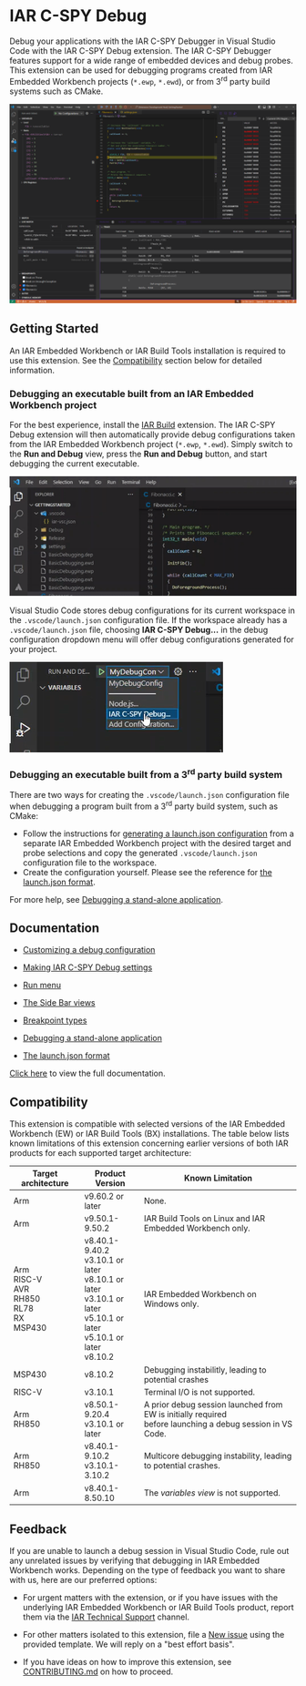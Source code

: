 # IAR C-SPY Debug

Debug your applications with the IAR C-SPY Debugger in Visual Studio Code with the IAR C-SPY Debug extension. The IAR C-SPY Debugger features support for a wide range of embedded devices and debug probes. This extension can be used for debugging programs created from IAR Embedded Workbench projects (`*.ewp`, `*.ewd`), or from 3<sup>rd</sup> party build systems such as CMake.

![A VS Code window with a C-SPY debug session](https://raw.githubusercontent.com/IARSystems/iar-vsc-debug/master/md-images/debug-session.png)

## Getting Started

An IAR Embedded Workbench or IAR Build Tools installation is required to use this extension. See the [Compatibility](#compatibility) section below for detailed information.

### Debugging an executable built from an IAR Embedded Workbench project

For the best experience, install the [IAR Build](https://marketplace.visualstudio.com/items?itemName=iarsystems.iar-build) extension. The IAR C-SPY Debug extension will then automatically provide debug configurations taken from the IAR Embedded Workbench project (`*.ewp`, `*.ewd`). Simply switch to the __Run and Debug__ view, press the __Run and Debug__ button, and start debugging the current executable.

![A user clicking 'Run and Debug' and starting a debug session](https://raw.githubusercontent.com/iarsystems/iar-vsc-debug/master/md-images/start-session2.gif)

Visual Studio Code stores debug configurations for its current workspace in the `.vscode/launch.json` configuration file. If the workspace already has a `.vscode/launch.json` file, choosing __IAR C-SPY Debug...__ in the debug configuration dropdown menu will offer debug configurations generated for your project.

![A user hovering over the 'IAR C-SPY Debug...' option](https://raw.githubusercontent.com/iarsystems/iar-vsc-debug/master/md-images/debug-dropdown.png)

### Debugging an executable built from a 3<sup>rd</sup> party build system

There are two ways for creating the `.vscode/launch.json` configuration file when debugging a program built from a 3<sup>rd</sup> party build system, such as CMake:

* Follow the instructions for [generating a launch.json configuration](https://github.com/iarsystems/iar-vsc-debug/blob/master/docs/README.md#CustomizingADebugConfig) from a separate IAR Embedded Workbench project with the desired target and probe selections and copy the generated `.vscode/launch.json` configuration file to the workspace.
* Create the configuration yourself. Please see the reference for [the launch.json format](https://github.com/iarsystems/iar-vsc-debug/blob/master/docs/README.md#launch-json-format).

For more help, see [Debugging a stand-alone application](https://github.com/iarsystems/iar-vsc-debug/blob/master/docs/README.md#debuggingstandaloneprogram).

## Documentation

* [Customizing a debug configuration](https://github.com/iarsystems/iar-vsc-debug/blob/master/docs/README.md#CustomizingADebugConfig)

* [Making IAR C-SPY Debug settings](https://github.com/iarsystems/iar-vsc-debug/blob/master/docs/README.md#MakingIARC-SPYDebugSettings)

* [Run menu](https://github.com/iarsystems/iar-vsc-debug/blob/master/docs/README.md#RunMenu)

* [The Side Bar views](https://github.com/iarsystems/iar-vsc-debug/blob/master/docs/README.md#IARBuildTasks)

* [Breakpoint types](https://github.com/iarsystems/iar-vsc-debug/blob/master/docs/README.md#BreakpointTypes)

* [Debugging a stand-alone application](https://github.com/iarsystems/iar-vsc-debug/blob/master/docs/README.md#debuggingstandaloneprogram)

* [The launch.json format](https://github.com/iarsystems/iar-vsc-debug/blob/master/docs/README.md#launch-json-format)

[Click here](https://github.com/iarsystems/iar-vsc-debug/blob/master/docs/README.md) to view the full documentation.

## Compatibility

This extension is compatible with selected versions of the IAR Embedded Workbench (EW) or IAR Build Tools (BX) installations. The table below lists known limitations of this extension concerning earlier versions of both IAR products for each supported target architecture:

| Target architecture    | Product Version | Known Limitation
|------------------------|-----------------|-----------
| Arm | v9.60.2 or later | None.
| Arm | v9.50.1-9.50.2   | IAR Build Tools on Linux and IAR Embedded Workbench only.
| Arm<br>RISC-V<br>AVR<br>RH850<br>RL78<br>RX<br>MSP430| v8.40.1-9.40.2 <br>v3.10.1 or later <br>v8.10.1 or later <br>v3.10.1 or later <br>v5.10.1 or later <br>v5.10.1 or later <br>v8.10.2 | IAR Embedded Workbench on Windows only.
| MSP430 | v8.10.2 | Debugging instabilitly, leading to potential crashes
| RISC-V | v3.10.1 | Terminal I/O is not supported.
| Arm<br>RH850 | v8.50.1-9.20.4 <br>v3.10.1 or later | A prior debug session launched from EW is initially required<br>before launching a debug session in VS Code.
| Arm<br>RH850 | v8.40.1-9.10.2 <br>v3.10.1-3.10.2 | Multicore debugging instability, leading to potential crashes.
| Arm | v8.40.1-8.50.10 | The _variables view_ is not supported.

## Feedback

If you are unable to launch a debug session in Visual Studio Code, rule out any unrelated issues by verifying that debugging in IAR Embedded Workbench works.
Depending on the type of feedback you want to share with us, here are our preferred options:

* For urgent matters with the extension, or if you have issues with the underlying IAR Embedded Workbench or IAR Build Tools product, report them via the [IAR Technical Support](https://www.iar.com/knowledge/support/request-technical-support/) channel.

* For other matters isolated to this extension, file a [New issue](https://github.com/iarsystems/iar-vsc-debug/issues/new/choose) using the provided template. We will reply on a "best effort basis".

* If you have ideas on how to improve this extension, see [CONTRIBUTING.md](https://github.com/iarsystems/iar-vsc-debug/blob/master/CONTRIBUTING.md) on how to proceed.
